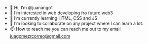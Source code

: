 - 👋 Hi, I’m @juanango1
- 👀 I’m interested in web developing fro future web3 
- 🌱 I’m currently learning HTML, CSS and JS
- 💞️ I’m looking to collaborate on any project where I can learn a lot. 
- 📫 How to reach me you can reach me out to my email juagomezrcorreo@gmail.com

<!---
juanango1/juanango1 is a ✨ special ✨ repository because its `README.md` (this file) appears on your GitHub profile.
You can click the Preview link to take a look at your changes.
--->
